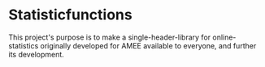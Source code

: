 # Statisticfunctions

This project's purpose is to make a single-header-library for online-statistics originally developed for AMEE available to everyone, and 
further its development. 